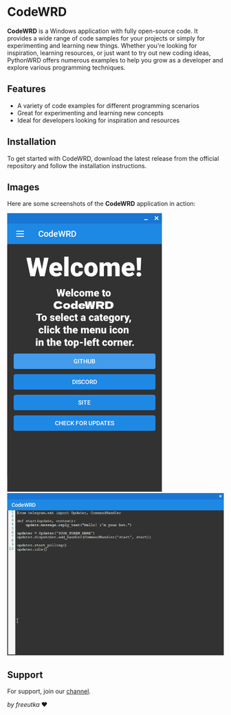 # CodeWRD

**CodeWRD** is a Windows application with fully open-source code. It provides a wide range of code samples for your projects or simply for experimenting and learning new things. Whether you're looking for inspiration, learning resources, or just want to try out new coding ideas, PythonWRD offers numerous examples to help you grow as a developer and explore various programming techniques.

## Features
- A variety of code examples for different programming scenarios
- Great for experimenting and learning new concepts
- Ideal for developers looking for inspiration and resources

## Installation
To get started with CodeWRD, download the latest release from the official repository and follow the installation instructions.

## Images
Here are some screenshots of the **CodeWRD** application in action:

![1](https://raw.githubusercontent.com/freeutka/CodeWRD/refs/heads/main/screenshots/1.png)  
![2](https://raw.githubusercontent.com/freeutka/CodeWRD/refs/heads/main/screenshots/2.png) 

## Support
For support, join our [channel](https://discord.gg/vjtPaHrFgb).

*by freeutka* ❤️